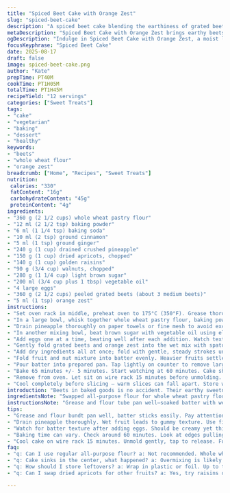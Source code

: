 ```yaml
---
title: "Spiced Beet Cake with Orange Zest"
slug: "spiced-beet-cake"
description: "A spiced beet cake blending the earthiness of grated beets with a medley of fruits and nuts. Uses whole wheat flour and replaces some traditional baking agents with alternatives for texture and flavor balance. Enhanced with fresh orange zest and chopped dried apricots to cut through the richness. Moist crumb, aromatic with cinnamon and ginger. Delivering a tight crumb with a chewy, fruity bite. Takes around one hour in the oven with visual cues guiding doneness. Suitable for vegetarian and dairy-free diets. A dense but tender loaf cake with texture contrast and a hint of citrus brightness."
metaDescription: "Spiced Beet Cake with Orange Zest brings earthy beets and vibrant fruit together, creating a dense and aromatic loaf worth savoring."
ogDescription: "Indulge in Spiced Beet Cake with Orange Zest, a moist loaf cake bursting with flavor from beets, nuts, and notes of citrus."
focusKeyphrase: "Spiced Beet Cake"
date: 2025-08-17
draft: false
image: spiced-beet-cake.png
author: "Kate"
prepTime: PT40M
cookTime: PT1H05M
totalTime: PT1H45M
recipeYield: "12 servings"
categories: ["Sweet Treats"]
tags:
- "cake"
- "vegetarian"
- "baking"
- "dessert"
- "healthy"
keywords:
- "beets"
- "whole wheat flour"
- "orange zest"
breadcrumb: ["Home", "Recipes", "Sweet Treats"]
nutrition: 
 calories: "330"
 fatContent: "16g"
 carbohydrateContent: "45g"
 proteinContent: "4g"
ingredients:
- "360 g (2 1/2 cups) whole wheat pastry flour"
- "12 ml (2 1/2 tsp) baking powder"
- "6 ml (1 1/4 tsp) baking soda"
- "10 ml (2 tsp) ground cinnamon"
- "5 ml (1 tsp) ground ginger"
- "240 g (1 cup) drained crushed pineapple"
- "150 g (1 cup) dried apricots, chopped"
- "140 g (1 cup) golden raisins"
- "90 g (3/4 cup) walnuts, chopped"
- "280 g (1 1/4 cup) light brown sugar"
- "200 ml (3/4 cup plus 1 tbsp) vegetable oil"
- "4 large eggs"
- "360 g (2 1/2 cups) peeled grated beets (about 3 medium beets)"
- "5 ml (1 tsp) orange zest"
instructions:
- "Set oven rack in middle, preheat oven to 175°C (350°F). Grease thoroughly and flour a 23 cm (9 in) bundt or tube pan. Avoid residue or dry spots; grease fills patterns and prevents sticking."
- "In a large bowl, whisk together whole wheat pastry flour, baking powder, baking soda, cinnamon, and ginger. Even distribution of leavening ensures uniform rise. Sift if clumpy."
- "Drain pineapple thoroughly on paper towels or fine mesh to avoid excess moisture—important to prevent soggy batter. Combine pineapple, chopped apricots, golden raisins, walnuts in separate bowl."
- "In another mixing bowl, beat brown sugar with vegetable oil using electric mixer on medium speed until fully blended, about 2 minutes. Don’t underbeat; sugar dissolves better releasing moisture and tenderness."
- "Add eggs one at a time, beating well after each addition. Watch texture—should be creamy, thick but pourable. Avoid overmixing to prevent tough crumb."
- "Gently fold grated beets and orange zest into the wet mix with spatula or wooden spoon—beets add moisture and color, orange zest cuts earthiness with brightness. Overfolding crushes beets too much, may release too much juice."
- "Add dry ingredients all at once; fold with gentle, steady strokes until just combined. Lumps okay. Resist urge to overwork or batter will toughen."
- "Fold fruit and nut mixture into batter evenly. Heavier fruits settle differently — ensure even dispersion for consistent bites."
- "Pour batter into prepared pan. Tap lightly on counter to remove large air bubbles. Smooth top with spatula but don’t press; batter should have some surface texture."
- "Bake 65 minutes +/- 5 minutes. Start watching at 60 minutes. Cake should have firm edges pulling slightly away from pan sides. Insert toothpick in center; comes out with few moist crumbs but no wet batter."
- "Remove from oven. Let sit on wire rack 15 minutes before unmolding. Partial cooling allows structure to firm up, preventing breakage. Invert pan over rack; tap gently to release cake."
- "Cool completely before slicing — warm slices can fall apart. Store wrapped at room temperature up to 3 days, refrigerate for longer keeping moisture controlled."
introduction: "Beets in baked goods is no accident. Their earthy sweetness and moisture hold crumb together, offering natural color and density without heaviness. Combine that with warming spices, nuts, and new fruit twists—dried apricots swap for dates, orange zest cuts the beet funk. No butter or dairy involved, but still tender and rich from oil and eggs. Whole wheat pastry flour gives subtle nuttiness and better structure than plain all-purpose flour. Expect a moist, dense cake with chewy bites from fruit and nuts. Baking this calls for patience and feel – timing less rigid, watch edges and check center doneness visually. A rustic loaf with deep aromas when it finally cools, a complex texture and sweet balance."
ingredientsNote: "Swapped all-purpose flour for whole wheat pastry flour — chose it for better nutrients and slightly nuttier flavor while keeping light. Dried apricots in place of dates—adds brightness and a chewy texture, balancing beet earthiness differently. Ground ginger replaced nutmeg for a warmer spice note that lifts up the cinnamon. Orange zest added last step—aromatic oils freshen cake, don’t omit citrus note, especially against earthy beets. Drain pineapple well, or excess moisture will make cake gummy. Walnuts give crunch; substitute pecans or almonds if desired—toast lightly for more aroma. Light brown sugar selected for subtle molasses depth; white sugar yields less moist crumb."
instructionsNote: "Grease and flour tube pan well—soaked batter with wet beets and fruit tends to stick in carvings easily. Mixing must be staged: dry ingredients separately, fruit nuts separately to avoid uneven clumping or crushing sensitive fruit. Beat sugar and oil fully until homogenous before eggs—traps air for crumb lift. Folding beets and dry ingredients gently prevents overworking batter—key for tender crumb. Layering ingredients in bowls keeps you organized and speeds incorporation. Bake at steady 175C; oven hot spots can make cake crust too dark before inside bakes; rotate pan halfway if needed. Use toothpick test; moist crumbs but no batter is perfect doneness. Let cake cool partially before unmolding—rushing breaks cake or sticks. Full cool enhances flavor and texture settling—slice cleanly with serrated knife to avoid tearing."
tips:
- "Grease and flour bundt pan well, batter sticks easily. Pay attention to corners, avoid dry spots. Use coconut oil if desired; adds flavor."
- "Drain pineapple thoroughly. Wet fruit leads to gummy texture. Use fine mesh, paper towels. Replace walnuts with pecans for a different crunch."
- "Watch for batter texture after adding eggs. Should be creamy yet thick. If too runny, might indicate overbeating. Slower mixing helps."
- "Baking time can vary. Check around 60 minutes. Look at edges pulling away from pan. Firm yet slightly collapsible surface indicates readiness."
- "Cool cake on wire rack 15 minutes. Unmold gently, tap to release. Full cooling is key; structure firms up and flavors develop better."
faq:
- "q: Can I use regular all-purpose flour? a: Not recommended. Whole wheat pastry flour keeps it light. All-purpose changes texture and moisture balance."
- "q: Cake sinks in the center, what happened? a: Overmixing is likely. Air bubbles collapse. Next time, fold gently and avoid too much beating."
- "q: How should I store leftovers? a: Wrap in plastic or foil. Up to three days at room temp. Refrigerate if longer; might dry out, add moisture."
- "q: Can I swap dried apricots for other fruits? a: Yes, try raisins or cranberries. Adjust moisture and sweetness accordingly, keep balance. Experiment freely."

---
```

